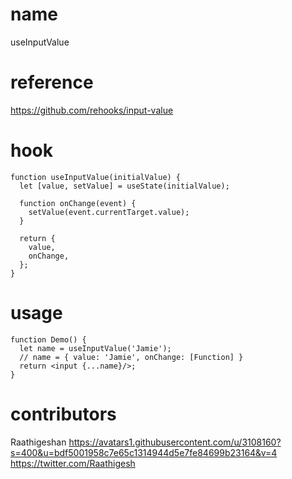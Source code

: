 # name

useInputValue

# reference

https://github.com/rehooks/input-value

# hook

```
function useInputValue(initialValue) {
  let [value, setValue] = useState(initialValue);

  function onChange(event) {
    setValue(event.currentTarget.value);
  }

  return {
    value,
    onChange,
  };
}
```

# usage

```
function Demo() {
  let name = useInputValue('Jamie');
  // name = { value: 'Jamie', onChange: [Function] }
  return <input {...name}/>;
}
```

# contributors

Raathigeshan
https://avatars1.githubusercontent.com/u/3108160?s=400&u=bdf5001958c7e65c1314944d5e7fe84699b23164&v=4
https://twitter.com/Raathigesh
